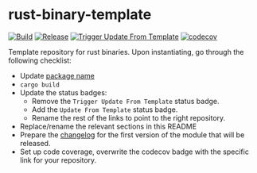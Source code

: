 # rust-binary-template

[![Build](https://github.com/infrastructure-blocks/rust-binary-template/actions/workflows/build.yml/badge.svg)](https://github.com/infrastructure-blocks/rust-binary-template/actions/workflows/build.yml)
[![Release](https://github.com/infrastructure-blocks/rust-binary-template/actions/workflows/release.yml/badge.svg)](https://github.com/infrastructure-blocks/rust-binary-template/actions/workflows/release.yml)
[![Trigger Update From Template](https://github.com/infrastructure-blocks/rust-binary-template/actions/workflows/trigger-update-from-template.yml/badge.svg)](https://github.com/infrastructure-blocks/rust-binary-template/actions/workflows/trigger-update-from-template.yml)
[![codecov](https://codecov.io/gh/infrastructure-blocks/rust-binary-template/graph/badge.svg?token=JHZTAJ66FL)](https://codecov.io/gh/infrastructure-blocks/rust-binary-template)

Template repository for rust binaries. Upon instantiating, go through the following checklist:

- Update [package name](./Cargo.toml)
- `cargo build`
- Update the status badges:
    - Remove the `Trigger Update From Template` status badge.
    - Add the `Update From Template` status badge.
    - Rename the rest of the links to point to the right repository.
- Replace/rename the relevant sections in this README
- Prepare the [changelog](CHANGELOG.md) for the first version of the module that will be released.
- Set up code coverage, overwrite the codecov badge with the specific link for your repository.
